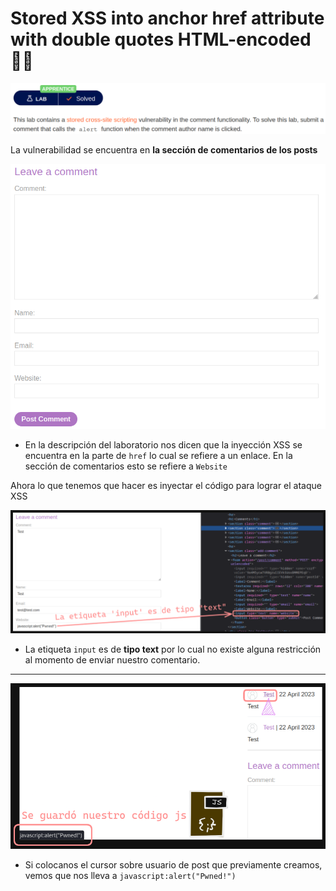 # Stored XSS into anchor href attribute with double quotes HTML-encoded 👩‍💻

<p align="center">
    <img src="/assets/XSS/08-Eight/01-Description.PNG">
</p>

La vulnerabilidad se encuentra en **la sección de comentarios de los posts** 

<p align="center">
    <img src="/assets/XSS/08-Eight/02-Comments.PNG">
</p>

* En la descripción del laboratorio nos dicen que la inyección XSS se encuentra en la parte de `href` lo cual se refiere a un enlace. En la sección de comentarios esto se refiere a `Website`

Ahora lo que tenemos que hacer es inyectar el código para lograr el ataque XSS

<p align="center">
    <img src="/assets/XSS/08-Eight/03-Script.PNG">
</p>

* La etiqueta `input` es de **tipo text** por lo cual no existe alguna restricción al momento de enviar nuestro comentario.

---

<p align="center">
    <img src="/assets/XSS/08-Eight/04-Result.PNG">
</p>

* Si colocanos el cursor sobre usuario de post que previamente creamos, vemos que nos lleva a `javascript:alert("Pwned!")`